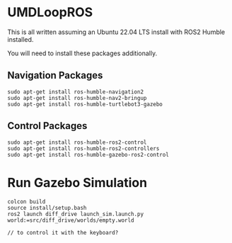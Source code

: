 # UMDLoopROS

This is all written assuming an Ubuntu 22.04 LTS install with ROS2 Humble installed. 

You will need to install these packages additionally.


## Navigation Packages
```
sudo apt-get install ros-humble-navigation2
sudo apt-get install ros-humble-nav2-bringup
sudo apt-get install ros-humble-turtlebot3-gazebo
```

## Control Packages
```
sudo apt-get install ros-humble-ros2-control
sudo apt-get install ros-humble-ros2-controllers
sudo apt-get install ros-humble-gazebo-ros2-control
```

# Run Gazebo Simulation

```
colcon build
source install/setup.bash
ros2 launch diff_drive launch_sim.launch.py world:=src/diff_drive/worlds/empty.world

// to control it with the keyboard?

